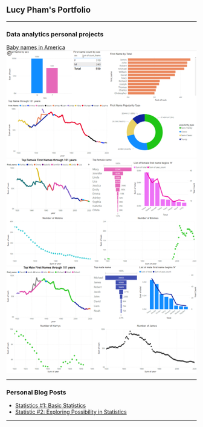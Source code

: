 ## Lucy Pham's Portfolio

---

### Data analytics personal projects

[Baby names in America](/sample_page)
<img src="/projects/baby_names/baby_names_1.png?raw=true" width="1000"/>
<br>
<img src="/projects/baby_names/baby_names_2.png?raw=true"/>
<br>
<img src="/projects/baby_names/baby_names_3.png?raw=true"/>

---

### Personal Blog Posts

- [Statistics #1: Basic Statistics](https://medium.com/@lucypham.douglas23/basic-statistics-70c8929b6854)
- [Statistic #2: Exploring Possibility in Statistics](https://medium.com/@lucypham.douglas23/statistic-2-exploring-possibility-in-statistics-fa3bc2821006)

---